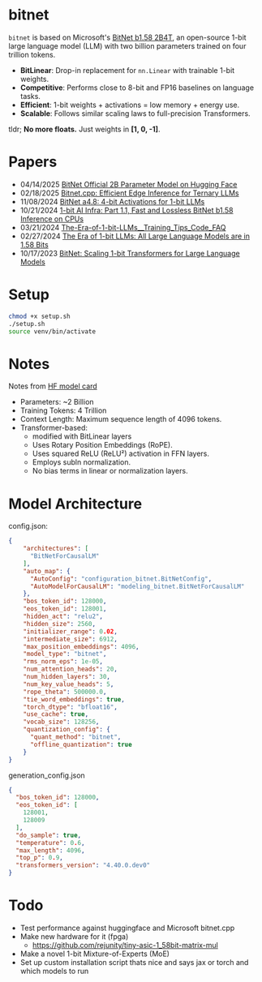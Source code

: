 # bitnet

```bitnet``` is based on Microsoft's [BitNet b1.58 2B4T](https://huggingface.co/microsoft/bitnet-b1.58-2B-4T), an open-source 1-bit large language model (LLM) with two billion parameters trained on four trillion tokens. 
- **BitLinear**: Drop-in replacement for `nn.Linear` with trainable 1-bit weights.
- **Competitive**: Performs close to 8-bit and FP16 baselines on language tasks.
- **Efficient**: 1-bit weights + activations = low memory + energy use.
- **Scalable**: Follows similar scaling laws to full-precision Transformers.

tldr; **No more floats.** Just weights in **[1, 0, -1]**.

# Papers

- 04/14/2025 [BitNet Official 2B Parameter Model on Hugging Face](https://huggingface.co/microsoft/BitNet-b1.58-2B-4T)
- 02/18/2025 [Bitnet.cpp: Efficient Edge Inference for Ternary LLMs](https://arxiv.org/abs/2502.11880)
- 11/08/2024 [BitNet a4.8: 4-bit Activations for 1-bit LLMs](https://arxiv.org/abs/2411.04965)
- 10/21/2024 [1-bit AI Infra: Part 1.1, Fast and Lossless BitNet b1.58 Inference on CPUs](https://arxiv.org/abs/2410.16144)
- 03/21/2024 [The-Era-of-1-bit-LLMs__Training_Tips_Code_FAQ](https://github.com/microsoft/unilm/blob/master/bitnet/The-Era-of-1-bit-LLMs__Training_Tips_Code_FAQ.pdf)
- 02/27/2024 [The Era of 1-bit LLMs: All Large Language Models are in 1.58 Bits](https://arxiv.org/abs/2402.17764)
- 10/17/2023 [BitNet: Scaling 1-bit Transformers for Large Language Models](https://arxiv.org/abs/2310.11453)

# Setup

```bash
chmod +x setup.sh
./setup.sh
source venv/bin/activate
```

# Notes

Notes from [HF model card](https://huggingface.co/microsoft/bitnet-b1.58-2B-4T)

- Parameters: ~2 Billion
- Training Tokens: 4 Trillion
- Context Length: Maximum sequence length of 4096 tokens.
- Transformer-based:
    - modified with BitLinear layers
    - Uses Rotary Position Embeddings (RoPE).
    - Uses squared ReLU (ReLU²) activation in FFN layers.
    - Employs subln normalization.
    - No bias terms in linear or normalization layers.

# Model Architecture

config.json:
```json
{
    "architectures": [
      "BitNetForCausalLM"
    ],
    "auto_map": {
      "AutoConfig": "configuration_bitnet.BitNetConfig",
      "AutoModelForCausalLM": "modeling_bitnet.BitNetForCausalLM"
    },
    "bos_token_id": 128000,
    "eos_token_id": 128001,
    "hidden_act": "relu2",
    "hidden_size": 2560,
    "initializer_range": 0.02,
    "intermediate_size": 6912,
    "max_position_embeddings": 4096,
    "model_type": "bitnet",
    "rms_norm_eps": 1e-05,
    "num_attention_heads": 20,
    "num_hidden_layers": 30,
    "num_key_value_heads": 5,
    "rope_theta": 500000.0,
    "tie_word_embeddings": true,
    "torch_dtype": "bfloat16",
    "use_cache": true,
    "vocab_size": 128256,
    "quantization_config": {
      "quant_method": "bitnet",
      "offline_quantization": true
    }
}
```

generation_config.json

```json
{
  "bos_token_id": 128000,
  "eos_token_id": [
    128001,
    128009
  ],
  "do_sample": true,
  "temperature": 0.6,
  "max_length": 4096,
  "top_p": 0.9,
  "transformers_version": "4.40.0.dev0"
}
```

# Todo
- Test performance against huggingface and Microsoft bitnet.cpp
- Make new hardware for it (fpga)
  - https://github.com/rejunity/tiny-asic-1_58bit-matrix-mul
- Make a novel 1-bit Mixture-of-Experts (MoE)
- Set up custom installation script thats nice and says jax or torch and which models to run 